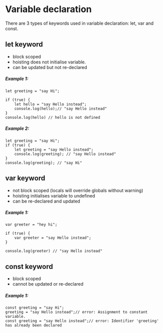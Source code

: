 # Variable declaration
There are 3 types of keywords used in variable declaration: let, var and const.

## let keyword
- block scoped
- hoisting does not initialise variable.
- can be updated but not re-declared

##### Example 1: 
```
let greeting = "say Hi";

if (true) {
    let hello = "say Hello instead";
    console.log(hello);// "say Hello instead"
}
console.log(hello) // hello is not defined
``` 

##### Example 2: 
```
let greeting = "say Hi";
if (true) {
    let greeting = "say Hello instead";
    console.log(greeting); // "say Hello instead"
}
console.log(greeting); // "say Hi"
```

## var keyword
- not block scoped (locals will override globals without warning)
- hoisting initialises variable to undefined
- can be re-declared and updated

##### Example 1: 
```
var greeter = "hey hi";

if (true) {
    var greeter = "say Hello instead"; 
}

console.log(greeter) // "say Hello instead"
```

## const keyword
- block scoped
- cannot be updated or re-declared

##### Example 1:
```
const greeting = "say Hi";
greeting = "say Hello instead";// error: Assignment to constant variable. 
const greeting = "say Hello instead";// error: Identifier 'greeting' has already been declared
```